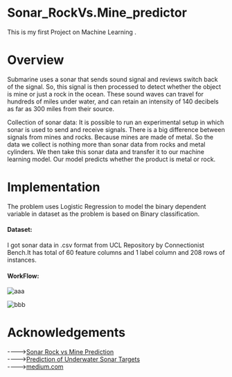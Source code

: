 # Sonar_RockVs.Mine_predictor
This is my first Project on Machine Learning .
# Overview
 Submarine uses a sonar that sends sound signal and reviews switch back of the signal. So, this signal is then processed to detect whether the object is mine or just a rock in the ocean.
These sound waves can travel for hundreds of miles under water, and can retain an intensity of 140 decibels as far as 300 miles from their source.

Collection of sonar data: It is possible to run an experimental setup in which sonar is used to send and receive signals. There is a big difference between signals from mines and rocks. Because mines are made of metal.
So the data we collect is nothing more than sonar data from rocks and metal cylinders.
We then take this sonar data and transfer it to our machine learning model.
Our model predicts whether the product is metal or rock.

# Implementation
The problem uses Logistic Regression to model the binary dependent  variable in dataset as the problem is based on Binary classification.

#### Dataset: 
I got sonar data in .csv format from UCL Repository by Connectionist Bench.It has total of 60 feature columns and 1 label column and 208 rows of instances.

#### WorkFlow:
![aaa](https://github.com/aShutOSh0139/Sonar_RockVs.Mine_predictor/assets/111175990/5aefca54-e2dd-4534-ad20-893b61bf7c97)


![bbb](https://github.com/aShutOSh0139/Sonar_RockVs.Mine_predictor/assets/111175990/1151e817-9475-42f3-a927-180150a57e2f)

# Acknowledgements
---->[Sonar Rock vs Mine Prediction](https://youtu.be/fiz1ORTBGpY)<br>
---->[Prediction of Underwater Sonar Targets](https://ijarcce.com/wp-content/uploads/2022/07/IJARCCE.2022.11793.pdf)<br>
---->[medium.com](https://medium.com/catalysts-reachout/interesting-machine-learning-projects-rock-vs-mine-prediction-32419954a6a3#:~:text=Because%20mines%20will%20be%20made,it%20is%20just%20a%20rock.)
